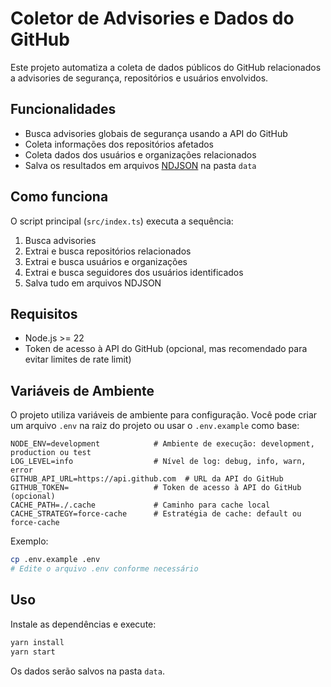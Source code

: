 # Coletor de Advisories e Dados do GitHub

Este projeto automatiza a coleta de dados públicos do GitHub relacionados a advisories de segurança, repositórios e usuários envolvidos.

## Funcionalidades

- Busca advisories globais de segurança usando a API do GitHub
- Coleta informações dos repositórios afetados
- Coleta dados dos usuários e organizações relacionados
- Salva os resultados em arquivos [NDJSON](https://en.wikipedia.org/wiki/JSON_streaming) na pasta `data`

## Como funciona

O script principal (`src/index.ts`) executa a sequência:

1. Busca advisories
2. Extrai e busca repositórios relacionados
3. Extrai e busca usuários e organizações
4. Extrai e busca seguidores dos usuários identificados
5. Salva tudo em arquivos NDJSON

## Requisitos

- Node.js >= 22
- Token de acesso à API do GitHub (opcional, mas recomendado para evitar limites de rate limit)

## Variáveis de Ambiente

O projeto utiliza variáveis de ambiente para configuração. Você pode criar um arquivo `.env` na raiz do projeto ou usar o `.env.example` como base:

```env
NODE_ENV=development            # Ambiente de execução: development, production ou test
LOG_LEVEL=info                  # Nível de log: debug, info, warn, error
GITHUB_API_URL=https://api.github.com  # URL da API do GitHub
GITHUB_TOKEN=                   # Token de acesso à API do GitHub (opcional)
CACHE_PATH=./.cache             # Caminho para cache local
CACHE_STRATEGY=force-cache      # Estratégia de cache: default ou force-cache
```

Exemplo:

```sh
cp .env.example .env
# Edite o arquivo .env conforme necessário
```

## Uso

Instale as dependências e execute:

```sh
yarn install
yarn start
```

Os dados serão salvos na pasta `data`.

